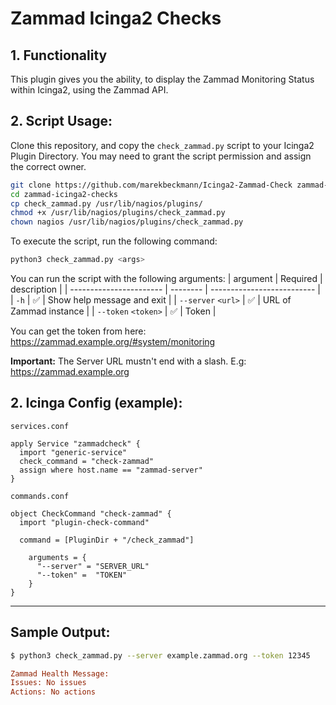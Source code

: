 # Zammad Icinga2 Checks

## 1. Functionality

This plugin gives you the ability, to display the Zammad Monitoring Status within Icinga2, using the Zammad API. 

## 2. Script Usage:

Clone this repository, and copy the `check_zammad.py` script to your Icinga2 Plugin Directory.
You may need to grant the script permission and assign the correct owner.

```bash
git clone https://github.com/marekbeckmann/Icinga2-Zammad-Check zammad-icinga2-checks
cd zammad-icinga2-checks
cp check_zammad.py /usr/lib/nagios/plugins/
chmod +x /usr/lib/nagios/plugins/check_zammad.py
chown nagios /usr/lib/nagios/plugins/check_zammad.py
```

To execute the script, run the following command: 
```bash
python3 check_zammad.py <args>
```

You can run the script with the following arguments: 
| argument                | Required | description                |
| ----------------------- | -------- | -------------------------- |
| `-h`                    | ✅        | Show help message and exit |
| `--server`   `<url>`    | ✅        | URL of Zammad instance     |
| `--token`     `<token>` | ✅        | Token                      |

You can get the token from here: https://zammad.example.org/#system/monitoring

**Important:** The Server URL mustn't end with a slash. E.g: https://zammad.example.org

## 2. Icinga Config (example):

`services.conf`
```
apply Service "zammadcheck" {
  import "generic-service"
  check_command = "check-zammad"
  assign where host.name == "zammad-server"
}
```

`commands.conf`
```
object CheckCommand "check-zammad" {
  import "plugin-check-command"

  command = [PluginDir + "/check_zammad"]

    arguments = {
      "--server" = "SERVER_URL"
      "--token" =  "TOKEN"
    }
}
```

---

## Sample Output: 
```bash
$ python3 check_zammad.py --server example.zammad.org --token 12345
```
```ini
Zammad Health Message:
Issues: No issues
Actions: No actions
```
